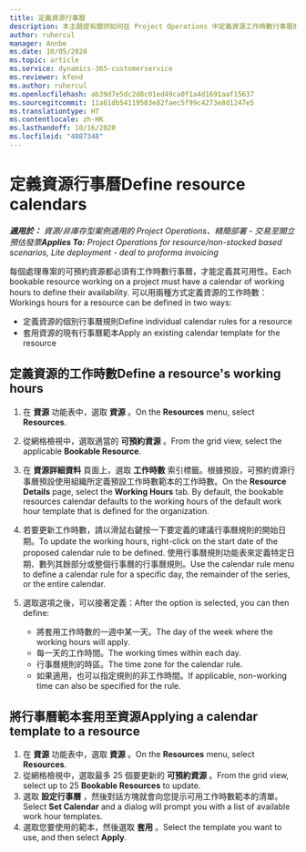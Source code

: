 ```yaml
---
title: 定義資源行事曆
description: 本主題提有關供如何在 Project Operations 中定義資源工作時數行事曆的資訊。
author: ruhercul
manager: Annbe
ms.date: 10/05/2020
ms.topic: article
ms.service: dynamics-365-customerservice
ms.reviewer: kfend
ms.author: ruhercul
ms.openlocfilehash: ab39d7e5dc2d8c01ed49ca0f1a4d1691aaf15637
ms.sourcegitcommit: 11a61db54119503e82faec5f99c4273e8d1247e5
ms.translationtype: HT
ms.contentlocale: zh-HK
ms.lasthandoff: 10/16/2020
ms.locfileid: "4087348"
---
```

# <a name="define-resource-calendars"></a><span data-ttu-id="50783-103">定義資源行事曆</span><span class="sxs-lookup"><span data-stu-id="50783-103">Define resource calendars</span></span>

<span data-ttu-id="50783-104">_**適用於：** 資源/非庫存型案例適用的 Project Operations、精簡部署 - 交易至開立預估發票_</span><span class="sxs-lookup"><span data-stu-id="50783-104">_**Applies To:** Project Operations for resource/non-stocked based scenarios, Lite deployment - deal to proforma invoicing_</span></span>

<span data-ttu-id="50783-105">每個處理專案的可預約資源都必須有工作時數行事曆，才能定義其可用性。</span><span class="sxs-lookup"><span data-stu-id="50783-105">Each bookable resource working on a project must have a calendar of working hours to define their availability.</span></span> <span data-ttu-id="50783-106">可以用兩種方式定義資源的工作時數：</span><span class="sxs-lookup"><span data-stu-id="50783-106">Workings hours for a resource can be defined in two ways:</span></span> 

   - <span data-ttu-id="50783-107">定義資源的個別行事曆規則</span><span class="sxs-lookup"><span data-stu-id="50783-107">Define individual calendar rules for a resource</span></span>
   - <span data-ttu-id="50783-108">套用資源的現有行事曆範本</span><span class="sxs-lookup"><span data-stu-id="50783-108">Apply an existing calendar template for the resource</span></span>

## <a name="define-a-resources-working-hours"></a><span data-ttu-id="50783-109">定義資源的工作時數</span><span class="sxs-lookup"><span data-stu-id="50783-109">Define a resource's working hours</span></span>

1. <span data-ttu-id="50783-110">在 **資源** 功能表中，選取 **資源** 。</span><span class="sxs-lookup"><span data-stu-id="50783-110">On the **Resources** menu, select **Resources**.</span></span>
2. <span data-ttu-id="50783-111">從網格檢視中，選取適當的 **可預約資源** 。</span><span class="sxs-lookup"><span data-stu-id="50783-111">From the grid view, select the applicable **Bookable Resource**.</span></span>
3. <span data-ttu-id="50783-112">在 **資源詳細資料** 頁面上，選取 **工作時數** 索引標籤。根據預設，可預約資源行事曆預設使用組織所定義預設工作時數範本的工作時數。</span><span class="sxs-lookup"><span data-stu-id="50783-112">On the **Resource Details** page, select the **Working Hours** tab. By default, the bookable resources calendar defaults to the working hours of the default work hour template that is defined for the organization.</span></span>
4. <span data-ttu-id="50783-113">若要更新工作時數，請以滑鼠右鍵按一下要定義的建議行事曆規則的開始日期。</span><span class="sxs-lookup"><span data-stu-id="50783-113">To update the working hours, right-click on the start date of the proposed calendar rule to be defined.</span></span> <span data-ttu-id="50783-114">使用行事曆規則功能表來定義特定日期、數列其餘部分或整個行事曆的行事曆規則。</span><span class="sxs-lookup"><span data-stu-id="50783-114">Use the calendar rule menu to define a calendar rule for a specific day, the remainder of the series, or the entire calendar.</span></span>
5. <span data-ttu-id="50783-115">選取選項之後，可以接著定義：</span><span class="sxs-lookup"><span data-stu-id="50783-115">After the option is selected, you can then define:</span></span>

    - <span data-ttu-id="50783-116">將套用工作時數的一週中某一天。</span><span class="sxs-lookup"><span data-stu-id="50783-116">The day of the week where the working hours will apply.</span></span>
    - <span data-ttu-id="50783-117">每一天的工作時間。</span><span class="sxs-lookup"><span data-stu-id="50783-117">The working times within each day.</span></span>
    - <span data-ttu-id="50783-118">行事曆規則的時區。</span><span class="sxs-lookup"><span data-stu-id="50783-118">The time zone for the calendar rule.</span></span>
    - <span data-ttu-id="50783-119">如果適用，也可以指定規則的非工作時間。</span><span class="sxs-lookup"><span data-stu-id="50783-119">If applicable, non-working time can also be specified for the rule.</span></span>

## <a name="applying-a-calendar-template-to-a-resource"></a><span data-ttu-id="50783-120">將行事曆範本套用至資源</span><span class="sxs-lookup"><span data-stu-id="50783-120">Applying a calendar template to a resource</span></span>

1. <span data-ttu-id="50783-121">在 **資源** 功能表中，選取 **資源** 。</span><span class="sxs-lookup"><span data-stu-id="50783-121">On the **Resources** menu, select **Resources**.</span></span>
2. <span data-ttu-id="50783-122">從網格檢視中，選取最多 25 個要更新的 **可預約資源** 。</span><span class="sxs-lookup"><span data-stu-id="50783-122">From the grid view, select up to 25 **Bookable Resources** to update.</span></span>
3. <span data-ttu-id="50783-123">選取 **設定行事曆** ，然後對話方塊就會向您提示可用工作時數範本的清單。</span><span class="sxs-lookup"><span data-stu-id="50783-123">Select **Set Calendar** and a dialog will prompt you with a list of available work hour templates.</span></span>
4. <span data-ttu-id="50783-124">選取您要使用的範本，然後選取 **套用** 。</span><span class="sxs-lookup"><span data-stu-id="50783-124">Select the template you want to use, and then select **Apply**.</span></span>
